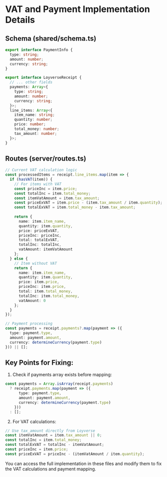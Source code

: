 # VAT and Payment Implementation Details

## Schema (shared/schema.ts)
```typescript
export interface PaymentInfo {
  type: string;
  amount: number;
  currency: string;
}

export interface LoyverseReceipt {
  // ... other fields
  payments: Array<{
    type: string;
    amount: number;
    currency: string;
  }>;
  line_items: Array<{
    item_name: string;
    quantity: number;
    price: number;
    total_money: number;
    tax_amount: number;
  }>;
}
```

## Routes (server/routes.ts)
```typescript
// Current VAT calculation logic
const processedItems = receipt.line_items.map(item => {
  if (hasVAT(item)) {
    // For items with VAT
    const priceInc = item.price;
    const totalInc = item.total_money;
    const itemVatAmount = item.tax_amount;
    const priceExVAT = item.price - (item.tax_amount / item.quantity);
    const totalExVAT = item.total_money - item.tax_amount;
    
    return {
      name: item.item_name,
      quantity: item.quantity,
      price: priceExVAT,
      priceInc: priceInc,
      total: totalExVAT,
      totalInc: totalInc,
      vatAmount: itemVatAmount
    };
  } else {
    // Item without VAT
    return {
      name: item.item_name,
      quantity: item.quantity,
      price: item.price,
      priceInc: item.price,
      total: item.total_money,
      totalInc: item.total_money,
      vatAmount: 0
    };
  }
});

// Payment processing
const payments = receipt.payments?.map(payment => ({
  type: payment.type,
  amount: payment.amount,
  currency: determineCurrency(payment.type)
})) || [];
```

## Key Points for Fixing:

1. Check if payments array exists before mapping:
```typescript
const payments = Array.isArray(receipt.payments) 
  ? receipt.payments.map(payment => ({
      type: payment.type,
      amount: payment.amount,
      currency: determineCurrency(payment.type)
    }))
  : [];
```

2. For VAT calculations:
```typescript
// Use tax_amount directly from Loyverse
const itemVatAmount = item.tax_amount || 0;
const totalInc = item.total_money;
const totalExVAT = totalInc - itemVatAmount;
const priceInc = item.price;
const priceExVAT = priceInc - (itemVatAmount / item.quantity);
```

You can access the full implementation in these files and modify them to fix the VAT calculations and payment mapping.
